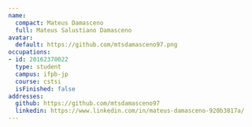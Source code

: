 ```yaml
---
name:
  compact: Mateus Damasceno
  full: Mateus Salustiano Damasceno
avatar:
  default: https://github.com/mtsdamasceno97.png
occupations:
- id: 20162370022
  type: student
  campus: ifpb-jp
  course: cstsi
  isFinished: false
addresses:
  github: https://github.com/mtsdamasceno97
  linkedin: https://www.linkedin.com/in/mateus-damasceno-920b3817a/
---
```


